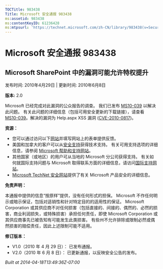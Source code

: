 ```yaml
---
TOCTitle: 983438
Title: Microsoft 安全通报 983438
ms:assetid: 983438
ms:contentKeyID: 61236428
ms:mtpsurl: 'https://technet.microsoft.com/zh-CN/library/983438(v=Security.10)'
---
```




Microsoft 安全通报 983438
=========================

Microsoft SharePoint 中的漏洞可能允许特权提升
---------------------------------------------

发布时间: 2010年4月29日 | 更新时间: 2010年6月8日

**版本:** 2.0

Microsoft 已经完成对此漏洞的公众报告的调查。 我们已发布 [MS10-039](http://go.microsoft.com/fwlink/?linkid=191905) 以解决此问题。 有关此问题的详细信息（包括可用安全更新的下载链接），请查看 [MS10-039](http://go.microsoft.com/fwlink/?linkid=191905)。解决的漏洞为 Help.aspx XSS 漏洞 ([CVE-2010-0817](http://www.cve.mitre.org/cgi-bin/cvename.cgi?name=cve-2010-0817))。

**资源：**

-   您可以通过访问以下[网站](https://support.microsoft.com/common/survey.aspx?scid=sw;en;1257&amp;showpage=1&amp;ws=technet&amp;sd=tech)并填写网站上的表单提供反馈。
-   美国和加拿大的客户可以从[安全支持](http://go.microsoft.com/fwlink/?linkid=21131)获得技术支持。 有关可用支持选项的详细信息，请参阅 [Microsoft 帮助和支持网站](http://support.microsoft.com/)。
-   其他国家（或地区）的用户可从当地的 Microsoft 分公司获得支持。 有关如何就国际支持问题与 Microsoft 取得联系方面的详细信息，请访问[国际支持网站](http://go.microsoft.com/fwlink/?linkid=21155)。
-   [Microsoft TechNet 安全网站](http://go.microsoft.com/fwlink/?linkid=21132)提供了有关 Microsoft 产品安全的详细信息。

**免责声明：**

本通报中提供的信息“按原样”提供，没有任何形式的担保。 Microsoft 不作任何明示或暗示保证，包括对适销性和针对特定目的的适用性的保证。 Microsoft Corporation 或其供应商不对任何损害（包括直接的、间接的、偶然的、必然的损害，商业利润损失，或特殊损害）承担任何责任，即使 Microsoft Corporation 或其供应商事先已被告知有可能发生此类损害。 有些州不允许排除或限制必然或偶然损害的赔偿责任，因此上述限制可能不适用。

**修订版本：**

-   V1.0（2010 年 4 月 29 日）： 已发布通报。
-   V2.0（2010 年 6 月 8 日）： 已更新通报，以反映安全公告的发布。

*Built at 2014-04-18T13:49:36Z-07:00*
